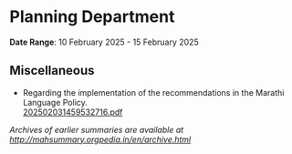 # Planning Department

**Date Range**: 10 February 2025 - 15 February 2025


## Miscellaneous
- Regarding the implementation of the recommendations in the Marathi Language Policy.\
  [202502031459532716.pdf](https://gr.maharashtra.gov.in/Site/Upload/Government%20Resolutions/English/202502031459532716.pdf)


*Archives of earlier summaries are available at http://mahsummary.orgpedia.in/en/archive.html*